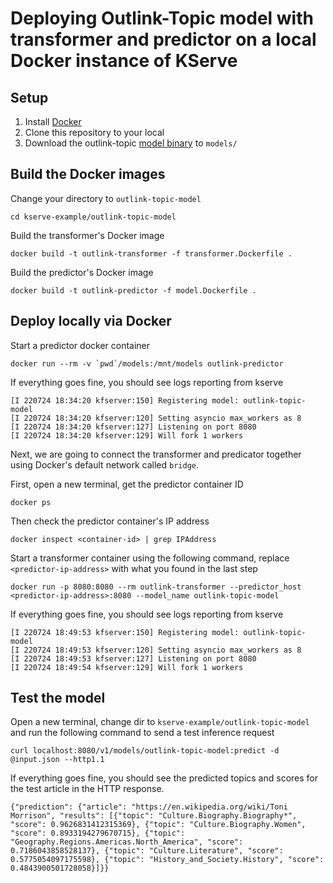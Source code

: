 # Deploying Outlink-Topic model with transformer and predictor on a local Docker instance of KServe

## Setup

1. Install [Docker](https://www.docker.com/products/docker-desktop/)
2. Clone this repository to your local
3. Download the outlink-topic [model binary](https://analytics.wikimedia.org/published/datasets/one-off/isaacj/articletopic/model_alloutlinks_202012.bin) to `models/`

## Build the Docker images

Change your directory to `outlink-topic-model`
```
cd kserve-example/outlink-topic-model
```

Build the transformer's Docker image
```
docker build -t outlink-transformer -f transformer.Dockerfile .
```

Build the predictor's Docker image
```
docker build -t outlink-predictor -f model.Dockerfile .
```

## Deploy locally via Docker

Start a predictor docker container
```
docker run --rm -v `pwd`/models:/mnt/models outlink-predictor
```

If everything goes fine, you should see logs reporting from kserve
```
[I 220724 18:34:20 kfserver:150] Registering model: outlink-topic-model
[I 220724 18:34:20 kfserver:120] Setting asyncio max_workers as 8
[I 220724 18:34:20 kfserver:127] Listening on port 8080
[I 220724 18:34:20 kfserver:129] Will fork 1 workers
```

Next, we are going to connect the transformer and predicator together using Docker's default network called `bridge`.

First, open a new terminal, get the predictor container ID
```
docker ps
```

Then check the predictor container's IP address
```
docker inspect <container-id> | grep IPAddress
```

Start a transformer container using the following command, replace `<predictor-ip-address>` with what you found in the last step
```
docker run -p 8080:8080 --rm outlink-transformer --predictor_host <predictor-ip-address>:8080 --model_name outlink-topic-model
```

If everything goes fine, you should see logs reporting from kserve
```
[I 220724 18:49:53 kfserver:150] Registering model: outlink-topic-model
[I 220724 18:49:53 kfserver:120] Setting asyncio max_workers as 8
[I 220724 18:49:53 kfserver:127] Listening on port 8080
[I 220724 18:49:54 kfserver:129] Will fork 1 workers
```

## Test the model 

Open a new terminal, change dir to `kserve-example/outlink-topic-model` and run the following command to send a test inference request
```
curl localhost:8080/v1/models/outlink-topic-model:predict -d @input.json --http1.1
```

If everything goes fine, you should see the predicted topics and scores for the test article in the HTTP response.
```
{"prediction": {"article": "https://en.wikipedia.org/wiki/Toni Morrison", "results": [{"topic": "Culture.Biography.Biography*", "score": 0.9626831412315369}, {"topic": "Culture.Biography.Women", "score": 0.8933194279670715}, {"topic": "Geography.Regions.Americas.North_America", "score": 0.7186043858528137}, {"topic": "Culture.Literature", "score": 0.5775054097175598}, {"topic": "History_and_Society.History", "score": 0.4843900501728058}]}}
```
